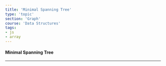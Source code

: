 ```yaml
---
title: 'Minimal Spanning Tree'
type: 'topic'
section: 'Graph'
course: 'Data Structures'
tags:
- js
- array
---
```

#### Minimal Spanning Tree






---
